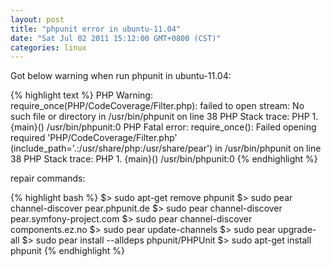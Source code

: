 ```yaml
---
layout: post
title: "phpunit error in ubuntu-11.04"
date: "Sat Jul 02 2011 15:12:00 GMT+0800 (CST)"
categories: linux
---
```


Got below warning when run phpunit in ubuntu-11.04:

{% highlight text %}
PHP Warning: require_once(PHP/CodeCoverage/Filter.php): failed to open stream: No such file or directory in /usr/bin/phpunit on line 38
PHP Stack trace:
PHP 1. {main}() /usr/bin/phpunit:0
PHP Fatal error: require_once(): Failed opening required 'PHP/CodeCoverage/Filter.php' (include_path='.:/usr/share/php:/usr/share/pear') in /usr/bin/phpunit on line 38
PHP Stack trace:
PHP 1. {main}() /usr/bin/phpunit:0
{% endhighlight %}

repair commands:

{% highlight bash %}
$> sudo apt-get remove phpunit
$> sudo pear channel-discover pear.phpunit.de
$> sudo pear channel-discover pear.symfony-project.com
$> sudo pear channel-discover components.ez.no
$> sudo pear update-channels
$> sudo pear upgrade-all
$> sudo pear install --alldeps phpunit/PHPUnit
$> sudo apt-get install phpunit
{% endhighlight %}
